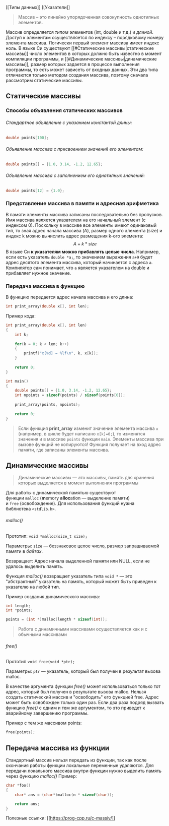 [[Типы данных]]
[[Указатели]]

> Массив – это линейно упорядоченная совокупность однотипных элементов.

Массив определяется _типом_ элементов (int, double и т.д.) и _длиной_. Доступ к элементам осуществляется по индексу – порядковому номеру элемента массива. Логически первый элемент массива имеет индекс ноль. В языке Си существуют [[#Статические массивы|статические массивы]] число элементов в которых должно быть известно в момент компиляции программы, и [[#Динамические массивы|динамические массивы]], размер которых задается в процессе выполнения программы, то есть может зависеть от входных данных. Эти два типа отличаются только методом создания массива, поэтому сначала рассмотрим статические массивы.

## Статические массивы
### Способы объявления статических массивов
###### Стандартное объявление с указанием константой длины:
```C
double points[100];
```
###### Объявление массива с присвоением значений его элементам:
```C
double points[] = {1.0, 3.14, -1.2, 12.65};
```

###### Объявление массива с заполнением его однотипных значений:
```C
double points[12] = {1.0};
```

### Представление массива в памяти и адресная арифметика
В памяти элементы массива записаны последовательно без пропусков. Имя массива является указателем на его начальный элемент (с индексом 0). Поскольку в массиве все элементы имеют одинаковый тип, то зная адрес начала массива (A), размер одного элемента (size) и индекс k можно вычислить адрес размещения k-ого элемента: $$A + k * size$$
В языке Си **к указателям можно прибавлять целые числа**. Например, если есть указатель `double *a;`, то значением выражения `a+9` будет адрес десятого элемента массива, который начинается с адреса `a`. Компилятор сам понимает, что `a` является указателем на double и прибавляет нужное значение.

### Передача массива в функцию
В функцию передается адрес начала массива и его длина:
```C
int print_array(double x[], int len);
```

Пример кода:
```C
int print_array(double x[], int len) 
{ 
	int k; 
	
	for(k = 0; k < len; k++) 
	{ 
		printf("x[%d] = %lf\n", k, x[k]); 
	} 
	
	return 0; 
}

int main() 
{ 
	double points[] = {1.0, 3.14, -1.2, 12.65}; 
	int npoints = sizeof(points) / sizeof(points[0]); 
	
	print_array(points, npoints); 
	
	return 0; 
}
```

>Если функция **print_array** изменит значение элемента массива `x` (например, в цикле будет написано `x[k]=0;`), то изменятся значения и в массиве `points` функции `main`. Элементы массива при вызове функций не копируются! Функция получает на вход адрес памяти, где записаны элементы массива.

## Динамические массивы

> Динамические массивы — это массивы, память для хранения которых выделяется в момент выполнения программы

Для работы с динамической памятью существуют функции `malloc` (**m**emory **alloc**ation — выделение памяти) и `free` (освобождение). Для использования функций нужна библиотека `<stdlib.h>`.

###### malloc()
Прототип:
`void *malloc(size_t size);`

Параметры:
`size` — беззнаковое целое число, размер запрашиваемой памяти в _байтах_.

Возвращает:
Адрес начала выделенной памяти или NULL, если не удалось выделить память.

Функция _malloc()_ возвращает указатель типа `void *` — это "абстрактный" указатель на память, который может быть приведен к указателю на любой тип.

Пример создания динамического массива:
```C
int length; 
int *points; 

points = (int *)malloc(length * sizeof(int));
```

> Работа с динамичными массивами осуществляется как и с обычными массивами

###### free()
Прототип
`void free(void *ptr);`

Параметры:
`ptr` — указатель, который был получен в результат вызова malloc.

В качестве аргумента функции _free()_ может использоваться только тот адрес, который был получен в результате вызова malloc. Нельзя создать статический массив и "освободить" его функцией free. Адрес может быть освобожден только один раз. Если два раза подряд вызвать функцию _free()_ с одним и тем же аргументом, то это приведет к аварийному завершению программы.

Пример с тем же массивом points:
```C
free(points);
```

## Передача массива из функции
Стандартный массив нельзя передать из функции, так как после окончания работы функции локальные переменные удаляются. 
Для передачи локального массива внутри функции нужно выделить память через функцию _malloc()_ 
Пример:
```C
char *foo()
{
    char* ans = (char*)malloc(n * sizeof(char));

    return ans;
}
```

Полезные ссылки:
[[https://prog-cpp.ru/c-massiv/]]